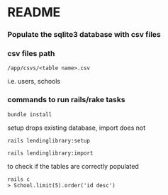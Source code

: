 # README

### Populate the sqlite3 database with csv files

### csv files path
```
/app/csvs/<table name>.csv
```

i.e. users, schools

### commands to run rails/rake tasks
```
bundle install
```

setup drops existing database, import does not

```
rails lendinglibrary:setup
```

```
rails lendinglibrary:import
```

to check if the tables are correctly populated

```
rails c
> School.limit(5).order('id desc')
```
